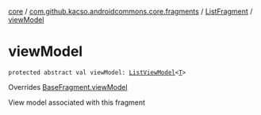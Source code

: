 [core](../../index.md) / [com.github.kacso.androidcommons.core.fragments](../index.md) / [ListFragment](index.md) / [viewModel](./view-model.md)

# viewModel

`protected abstract val viewModel: `[`ListViewModel`](../../com.github.kacso.androidcommons.core.mvvm.viewmodels/-list-view-model/index.md)`<`[`T`](index.md#T)`>`

Overrides [BaseFragment.viewModel](../-base-fragment/view-model.md)

View model associated with this fragment

